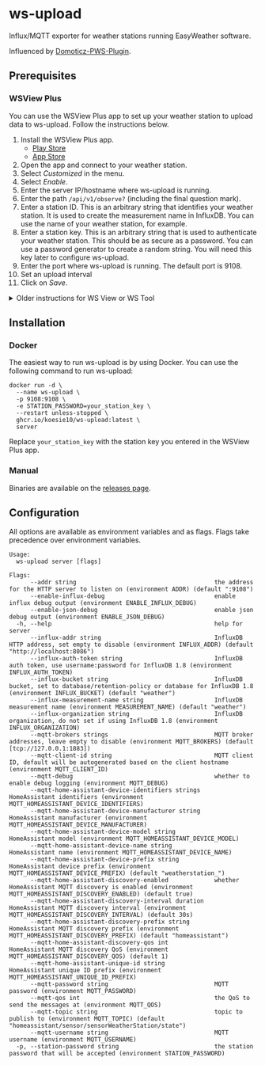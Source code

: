 # ws-upload

Influx/MQTT exporter for weather stations running EasyWeather software.

Influenced by [Domoticz-PWS-Plugin](https://github.com/Xorfor/Domoticz-PWS-Plugin).

## Prerequisites

### WSView Plus
You can use the WSView Plus app to set up your  weather station to upload data to ws-upload. Follow the instructions
below.

1. Install the WSView Plus app.
    - [Play Store](https://play.google.com/store/apps/details?id=com.ost.wsautool)
    - [App Store](https://apps.apple.com/app/wsview-plus/id1581353359)
2. Open the app and connect to your weather station.
3. Select *Customized* in the menu.
4. Select *Enable*.
5. Enter the server IP/hostname where ws-upload is running.
6. Enter the path `/api/v1/observe?` (including the final question mark).
7. Enter a station ID. This is an arbitrary string that identifies your weather station. It is used to create the
   measurement name in InfluxDB. You can use the name of your weather station, for example.
8. Enter a station key. This is an arbitrary string that is used to authenticate your weather station. This should be
   as secure as a password. You can use a password generator to create a random string. You will need this key later to
   configure ws-upload.
9. Enter the port where ws-upload is running. The default port is 9108.
10. Set an upload interval
11. Click on *Save*.

<details>
<summary>Older instructions for WS View or WS Tool</summary>

See [this section on the Domoticz-PWS-Plugin page](https://github.com/Xorfor/Domoticz-PWS-Plugin#prerequisites).

</details>

## Installation

### Docker

The easiest way to run ws-upload is by using Docker. You can use the following command to run ws-upload:

```shell
docker run -d \
  --name ws-upload \
  -p 9108:9108 \
  -e STATION_PASSWORD=your_station_key \
  --restart unless-stopped \
  ghcr.io/koesie10/ws-upload:latest \
  server
```

Replace `your_station_key` with the station key you entered in the WSView Plus app.

### Manual

Binaries are available on the [releases page](https://github.com/koesie10/ws-upload/releases).

## Configuration

All options are available as environment variables and as flags. Flags take precedence over environment variables.

```
Usage:
  ws-upload server [flags]

Flags:
      --addr string                                       the address for the HTTP server to listen on (environment ADDR) (default ":9108")
      --enable-influx-debug                               enable influx debug output (environment ENABLE_INFLUX_DEBUG)
      --enable-json-debug                                 enable json debug output (environment ENABLE_JSON_DEBUG)
  -h, --help                                              help for server
      --influx-addr string                                InfluxDB HTTP address, set empty to disable (environment INFLUX_ADDR) (default "http://localhost:8086")
      --influx-auth-token string                          InfluxDB auth token, use username:password for InfluxDB 1.8 (environment INFLUX_AUTH_TOKEN)
      --influx-bucket string                              InfluxDB bucket, set to database/retention-policy or database for InfluxDB 1.8 (environment INFLUX_BUCKET) (default "weather")
      --influx-measurement-name string                    InfluxDB measurement name (environment MEASUREMENT_NAME) (default "weather")
      --influx-organization string                        InfluxDB organization, do not set if using InfluxDB 1.8 (environment INFLUX_ORGANIZATION)
      --mqtt-brokers strings                              MQTT broker addresses, leave empty to disable (environment MQTT_BROKERS) (default [tcp://127.0.0.1:1883])
      --mqtt-client-id string                             MQTT client ID, default will be autogenerated based on the client hostname (environment MQTT_CLIENT_ID)
      --mqtt-debug                                        whether to enable debug logging (environment MQTT_DEBUG)
      --mqtt-home-assistant-device-identifiers strings    HomeAssistant identifiers (environment MQTT_HOMEASSISTANT_DEVICE_IDENTIFIERS)
      --mqtt-home-assistant-device-manufacturer string    HomeAssistant manufacturer (environment MQTT_HOMEASSISTANT_DEVICE_MANUFACTURER)
      --mqtt-home-assistant-device-model string           HomeAssistant model (environment MQTT_HOMEASSISTANT_DEVICE_MODEL)
      --mqtt-home-assistant-device-name string            HomeAssistant name (environment MQTT_HOMEASSISTANT_DEVICE_NAME)
      --mqtt-home-assistant-device-prefix string          HomeAssistant device prefix (environment MQTT_HOMEASSISTANT_DEVICE_PREFIX) (default "weatherstation_")
      --mqtt-home-assistant-discovery-enabled             whether HomeAssistant MQTT discovery is enabled (environment MQTT_HOMEASSISTANT_DISCOVERY_ENABLED) (default true)
      --mqtt-home-assistant-discovery-interval duration   HomeAssistant MQTT discovery interval (environment MQTT_HOMEASSISTANT_DISCOVERY_INTERVAL) (default 30s)
      --mqtt-home-assistant-discovery-prefix string       HomeAssistant MQTT discovery prefix (environment MQTT_HOMEASSISTANT_DISCOVERY_PREFIX) (default "homeassistant")
      --mqtt-home-assistant-discovery-qos int             HomeAssistant MQTT discovery QoS (environment MQTT_HOMEASSISTANT_DISCOVERY_QOS) (default 1)
      --mqtt-home-assistant-unique-id string              HomeAssistant unique ID prefix (environment MQTT_HOMEASSISTANT_UNIQUE_ID_PREFIX)
      --mqtt-password string                              MQTT password (environment MQTT_PASSWORD)
      --mqtt-qos int                                      the QoS to send the messages at (environment MQTT_QOS)
      --mqtt-topic string                                 topic to publish to (environment MQTT_TOPIC) (default "homeassistant/sensor/sensorWeatherStation/state")
      --mqtt-username string                              MQTT username (environment MQTT_USERNAME)
  -p, --station-password string                           the station password that will be accepted (environment STATION_PASSWORD)
```
